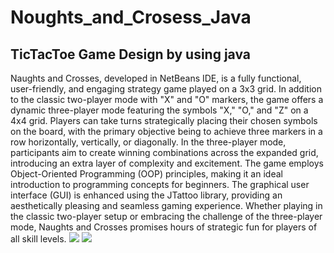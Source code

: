 # Noughts_and_Crosess_Java
## TicTacToe Game Design by using java

Naughts and Crosses, developed in NetBeans IDE, is a fully functional, user-friendly, and engaging 
strategy game played on a 3x3 grid. In addition to the classic two-player mode with "X" and "O" 
markers, the game offers a dynamic three-player mode featuring the symbols "X," "O," and "Z" on a 
4x4 grid. Players can take turns strategically placing their chosen symbols on the board, with the 
primary objective being to achieve three markers in a row horizontally, vertically, or diagonally. 
In the three-player mode, participants aim to create winning combinations across the expanded grid, 
introducing an extra layer of complexity and excitement. The game employs Object-Oriented 
Programming (OOP) principles, making it an ideal introduction to programming concepts for 
beginners. The graphical user interface (GUI) is enhanced using the JTattoo library, providing an 
aesthetically pleasing and seamless gaming experience. Whether playing in the classic two-player 
setup or embracing the challenge of the three-player mode, Naughts and Crosses promises hours of 
strategic fun for players of all skill levels.
<img src="https://github.com/nim3xh/Noughts_and_Crosess_Java/assets/105283769/341ee4b7-9647-49f5-b725-4b4cca9f910c">
<img src="https://github.com/nim3xh/Noughts_and_Crosess_Java/assets/105283769/b1252835-76e0-495c-bab0-39491cae0488"><br>
